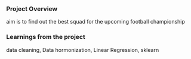### Project Overview

 aim is to find out the best squad for the upcoming football championship


### Learnings from the project

 data cleaning, Data hormonization,  Linear Regression, sklearn


